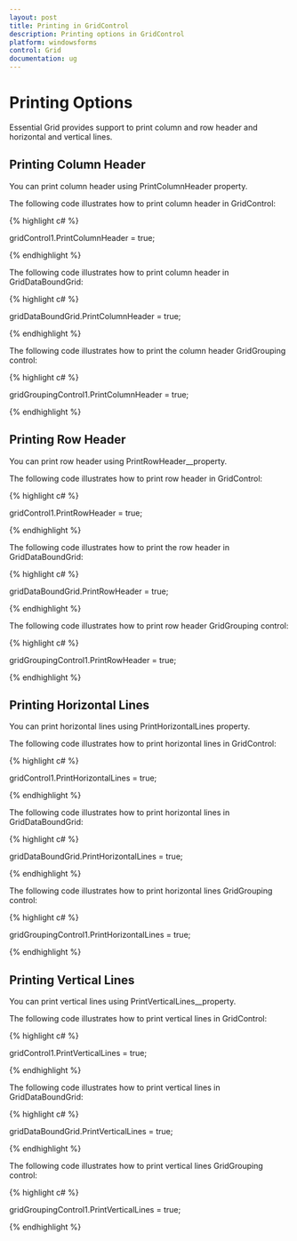```yaml
---
layout: post
title: Printing in GridControl
description: Printing options in GridControl
platform: windowsforms
control: Grid
documentation: ug
---
```


# Printing Options 

Essential Grid provides support to print column and row header and horizontal and vertical lines. 

## Printing Column Header

You can print column header using PrintColumnHeader property. 

The following code illustrates how to print column header in GridControl: 

{% highlight c# %}

gridControl1.PrintColumnHeader = true;

{% endhighlight %}

The following code illustrates how to print column header in GridDataBoundGrid: 

{% highlight c# %}

gridDataBoundGrid.PrintColumnHeader = true;

{% endhighlight %}


The following code illustrates how to print the column header GridGrouping control: 

{% highlight c# %}

gridGroupingControl1.PrintColumnHeader = true;

{% endhighlight %}


## Printing Row Header

You can print row header using PrintRowHeader__property. 

The following code illustrates how to print row header in GridControl: 

{% highlight c# %}

gridControl1.PrintRowHeader = true;

{% endhighlight %}


The following code illustrates how to print the row header in GridDataBoundGrid: 

{% highlight c# %}

gridDataBoundGrid.PrintRowHeader = true;

{% endhighlight %}


The following code illustrates how to print row header GridGrouping control: 

{% highlight c# %}

gridGroupingControl1.PrintRowHeader = true;

{% endhighlight %}


## Printing Horizontal Lines

You can print horizontal lines using PrintHorizontalLines property. 

The following code illustrates how to print horizontal lines in GridControl: 

{% highlight c# %}

gridControl1.PrintHorizontalLines = true; 

{% endhighlight %}


The following code illustrates how to print horizontal lines in GridDataBoundGrid: 

{% highlight c# %}

gridDataBoundGrid.PrintHorizontalLines = true;

{% endhighlight %}


The following code illustrates how to print horizontal lines GridGrouping control: 

{% highlight c# %}

gridGroupingControl1.PrintHorizontalLines = true;

{% endhighlight %}


## Printing Vertical Lines 

You can print vertical lines using PrintVerticalLines__property. 

The following code illustrates how to print vertical lines in GridControl: 

{% highlight c# %}

gridControl1.PrintVerticalLines = true;

{% endhighlight %}


The following code illustrates how to print vertical lines in GridDataBoundGrid: 

{% highlight c# %}

gridDataBoundGrid.PrintVerticalLines = true;

{% endhighlight %}


 The following code illustrates how to print vertical lines GridGrouping control: 

 {% highlight c# %}

gridGroupingControl1.PrintVerticalLines = true;

{% endhighlight %}



